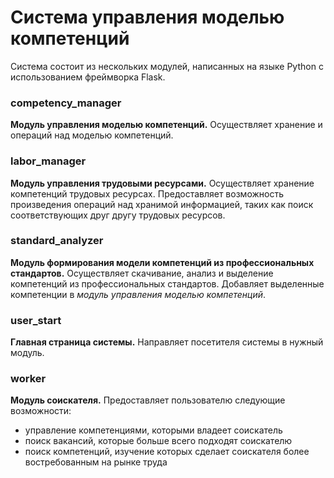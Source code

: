 # Система управления моделью компетенций

Система состоит из нескольких модулей, написанных на языке Python с использованием фреймворка Flask.

### competency_manager
**Модуль управления моделью компетенций.**
Осуществляет хранение и операций над моделью компетенций.

###	labor_manager
**Модуль управления трудовыми ресурсами.**
Осуществляет хранение компетенций трудовых ресурсах.
Предоставляет возможность произведения операций над хранимой информацией, таких как поиск соответствующих друг другу трудовых ресурсов.

###	standard_analyzer
**Модуль формирования модели компетенций из профессиональных стандартов.**
Осуществляет скачивание, анализ и выделение компетенций из профессиональных стандартов.
Добавляет выделенные компетенции в *модуль управления моделью компетенций*.

###	user_start
**Главная страница системы.**
Направляет посетителя системы в нужный модуль.

###	worker
**Модуль соискателя.**
Предоставляет пользователю следующие возможности:
- управление компетенциями, которыми владеет соискатель
- поиск вакансий, которые больше всего подходят соискателю
- поиск компетенций, изучение которых сделает соискателя более востребованным на рынке труда
